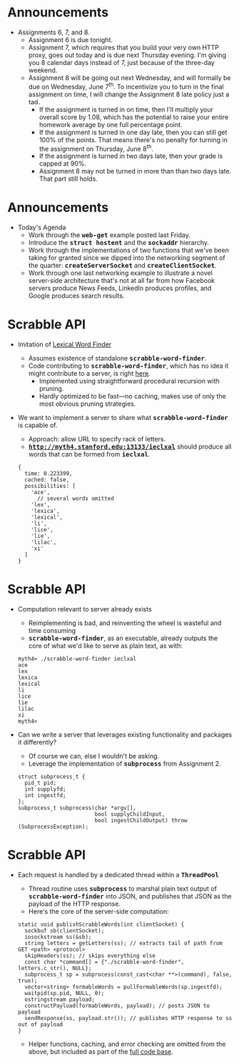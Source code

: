 # Announcements
* Assignments 6, 7, and 8.
    * Assignment 6 is due tonight.
    * Assignment 7, which requires that you build your very own HTTP proxy, goes out today and is due next Thursday
      evening.  I'm giving you 8 calendar days instead of 7, just because of the three-day weekend.
    * Assignment 8 will be going out next Wednesday, and will formally be due on Wednesday, June 7<sup>th</sup>.
      To incentivize you to turn in the final assignment on time, I will change the Assignment 8 late policy just a tad.
        * If the assignment is turned in on time, then I'll multiply your overall score by 1.08, which has the
          potential to raise your entire homework average by one full percentage point.
        * If the assignment is turned in one day late, then you can still get 100% of the points.  That means there's
          no penalty for turning in the assignment on Thursday, June 8<sup>th</sup>.
        * If the assignment is turned in two days late, then your grade is capped at 90%.
        * Assignment 8 may not be turned in more than than two days late.  That part still holds.

# Announcements
* Today's Agenda
    * Work through the <tt><b>web-get</b></tt> example posted last Friday.
    * Introduce the <tt><b>struct hostent</b></tt> and the <tt><b>sockaddr</b></tt> hierarchy.
    * Work through the implementations of two functions that we've been taking for granted
      since we dipped into the networking segment of the quarter: <tt><b>createServerSocket</b></tt>
      and <tt><b>createClientSocket</b></tt>.
    * Work through one last networking example to illustrate a novel server-side
      architecture that's not at all far from how Facebook servers produce News Feeds,
      LinkedIn produces profiles, and Google produces search results.

# Scrabble API
* Imitation of [Lexical Word Finder](http://www.lexicalwordfinder.com/)
    * Assumes existence of standalone <tt><b>scrabble-word-finder</b></tt>.
    * Code contributing to <tt><b>scrabble-word-finder</b></tt>, which has no idea it might
      contribute to a server, is right [here](http://cs110.stanford.edu/spring-2017/examples/networking/scrabble-word-finder.cc).
        * Implemented using straightforward procedural recursion with pruning.
        * Hardly optimized to be fast&mdash;no caching, makes use of only the most obvious pruning strategies.

* We want to implement a server to share what <tt><b>scrabble-word-finder</b></tt> is capable of.
    * Approach: allow URL to specify rack of letters.
    * <tt><b>http://myth4.stanford.edu:13133/ieclxal</b></tt> should produce all words
      that can be formed from <tt><b>ieclxal</b></tt>.

    ~~~{.js}
    {
      time: 0.223399,
      cached: false,
      possibilities: [
        'ace',
          // several words omitted
        'lex',
        'lexica',
        'lexical',
        'li',
        'lice',
        'lie',
        'lilac',
        'xi'
      ]
    }
    ~~~

# Scrabble API
* Computation relevant to server already exists
    * Reimplementing is bad, and reinventing the wheel is wasteful and time consuming
    * <tt><b>scrabble-word-finder</b></tt>, as an executable, already outputs the core of what
      we'd like to serve as plain text, as with:

    ~~~{.sh}
    myth4> ./scrabble-word-finder ieclxal
    ace
    lex
    lexica
    lexical
    li
    lice
    lie
    lilac
    xi
    myth4>
    ~~~

* Can we write a server that leverages existing functionality and packages it differently?
    * Of course we can, else I wouldn't be asking.
    * Leverage the implementation of <tt><b>subprocess</b></tt> from Assignment 2.

    ~~~{.cpp}
    struct subprocess_t {
      pid_t pid;
      int supplyfd;
      int ingestfd;
    };
    subprocess_t subprocess(char *argv[], 
                            bool supplyChildInput, 
                            bool ingestChildOutput) throw (SubprocessException);
    ~~~

# Scrabble API
* Each request is handled by a dedicated thread within a <tt><b>ThreadPool</b></tt>
    * Thread routine uses <tt><b>subprocess</b></tt> to marshal plain text output
      of <tt><b>scrabble-word-finder</b></tt> into JSON, and publishes that JSON
      as the payload of the HTTP response.
    * Here's the core of the server-side computation:

    ~~~{.cpp}
    static void publishScrabbleWords(int clientSocket) {
      sockbuf sb(clientSocket);
      iosockstream ss(&sb);
      string letters = getLetters(ss); // extracts tail of path from GET <path> <protocol>
      skipHeaders(ss); // skips everything else
      const char *command[] = {"./scrabble-word-finder", letters.c_str(), NULL};
      subprocess_t sp = subprocess(const_cast<char **>(command), false, true);
      vector<string> formableWords = pullFormableWords(sp.ingestfd);
      waitpid(sp.pid, NULL, 0);
      ostringstream payload;
      constructPayload(formableWords, payload); // posts JSON to payload
      sendResponse(ss, payload.str()); // publishes HTTP response to ss out of payload
    }
    ~~~

    * Helper functions, caching, and error checking are omitted from the above, but included as part of the
      [full code base](http://cs110.stanford.edu/spring-2017/examples/networking/scrabble-word-finder-server.cc).
